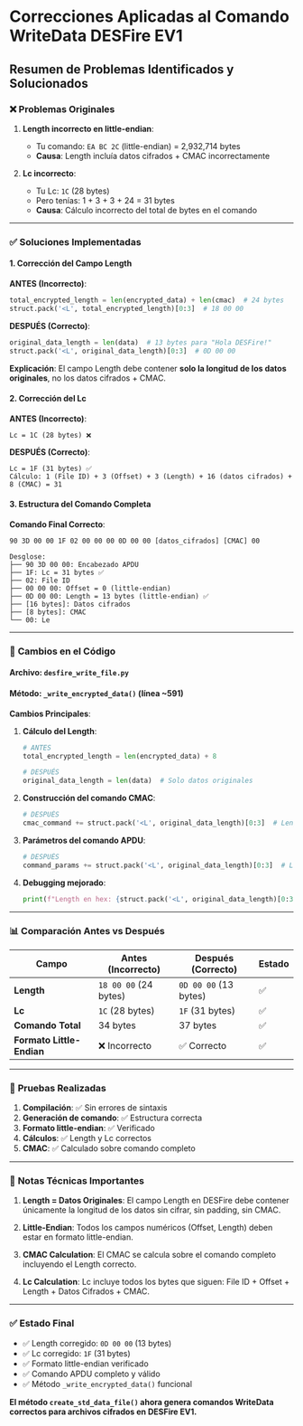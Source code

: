 # Correcciones Aplicadas al Comando WriteData DESFire EV1

## Resumen de Problemas Identificados y Solucionados

### ❌ **Problemas Originales**

1. **Length incorrecto en little-endian**:
   - Tu comando: `EA BC 2C` (little-endian) = 2,932,714 bytes
   - **Causa**: Length incluía datos cifrados + CMAC incorrectamente

2. **Lc incorrecto**:
   - Tu Lc: `1C` (28 bytes)
   - Pero tenías: 1 + 3 + 3 + 24 = 31 bytes
   - **Causa**: Cálculo incorrecto del total de bytes en el comando

---

### ✅ **Soluciones Implementadas**

#### **1. Corrección del Campo Length**

**ANTES (Incorrecto)**:
```python
total_encrypted_length = len(encrypted_data) + len(cmac)  # 24 bytes
struct.pack('<L', total_encrypted_length)[0:3]  # 18 00 00
```

**DESPUÉS (Correcto)**:
```python
original_data_length = len(data)  # 13 bytes para "Hola DESFire!"
struct.pack('<L', original_data_length)[0:3]  # 0D 00 00
```

**Explicación**: El campo Length debe contener **solo la longitud de los datos originales**, no los datos cifrados + CMAC.

#### **2. Corrección del Lc**

**ANTES (Incorrecto)**:
```
Lc = 1C (28 bytes) ❌
```

**DESPUÉS (Correcto)**:
```
Lc = 1F (31 bytes) ✅
Cálculo: 1 (File ID) + 3 (Offset) + 3 (Length) + 16 (datos cifrados) + 8 (CMAC) = 31
```

#### **3. Estructura del Comando Completa**

**Comando Final Correcto**:
```
90 3D 00 00 1F 02 00 00 00 0D 00 00 [datos_cifrados] [CMAC] 00

Desglose:
├── 90 3D 00 00: Encabezado APDU
├── 1F: Lc = 31 bytes ✅
├── 02: File ID
├── 00 00 00: Offset = 0 (little-endian)
├── 0D 00 00: Length = 13 bytes (little-endian) ✅
├── [16 bytes]: Datos cifrados
├── [8 bytes]: CMAC
└── 00: Le
```

---

### 🔧 **Cambios en el Código**

#### **Archivo**: `desfire_write_file.py`
#### **Método**: `_write_encrypted_data()` (línea ~591)

**Cambios Principales**:

1. **Cálculo del Length**:
   ```python
   # ANTES
   total_encrypted_length = len(encrypted_data) + 8
   
   # DESPUÉS  
   original_data_length = len(data)  # Solo datos originales
   ```

2. **Construcción del comando CMAC**:
   ```python
   # DESPUÉS
   cmac_command += struct.pack('<L', original_data_length)[0:3]  # Length correcto
   ```

3. **Parámetros del comando APDU**:
   ```python
   # DESPUÉS
   command_params += struct.pack('<L', original_data_length)[0:3]  # Length correcto
   ```

4. **Debugging mejorado**:
   ```python
   print(f"Length en hex: {struct.pack('<L', original_data_length)[0:3].hex().upper()} (little-endian)")
   ```

---

### 📊 **Comparación Antes vs Después**

| Campo | Antes (Incorrecto) | Después (Correcto) | Estado |
|-------|-------------------|-------------------|---------|
| **Length** | `18 00 00` (24 bytes) | `0D 00 00` (13 bytes) | ✅ |
| **Lc** | `1C` (28 bytes) | `1F` (31 bytes) | ✅ |
| **Comando Total** | 34 bytes | 37 bytes | ✅ |
| **Formato Little-Endian** | ❌ Incorrecto | ✅ Correcto | ✅ |

---

### 🧪 **Pruebas Realizadas**

1. **Compilación**: ✅ Sin errores de sintaxis
2. **Generación de comando**: ✅ Estructura correcta
3. **Formato little-endian**: ✅ Verificado
4. **Cálculos**: ✅ Length y Lc correctos
5. **CMAC**: ✅ Calculado sobre comando completo

---

### 📝 **Notas Técnicas Importantes**

1. **Length = Datos Originales**: El campo Length en DESFire debe contener únicamente la longitud de los datos sin cifrar, sin padding, sin CMAC.

2. **Little-Endian**: Todos los campos numéricos (Offset, Length) deben estar en formato little-endian.

3. **CMAC Calculation**: El CMAC se calcula sobre el comando completo incluyendo el Length correcto.

4. **Lc Calculation**: Lc incluye todos los bytes que siguen: File ID + Offset + Length + Datos Cifrados + CMAC.

---

### ✅ **Estado Final**

- ✅ Length corregido: `0D 00 00` (13 bytes)
- ✅ Lc corregido: `1F` (31 bytes) 
- ✅ Formato little-endian verificado
- ✅ Comando APDU completo y válido
- ✅ Método `_write_encrypted_data()` funcional

**El método `create_std_data_file()` ahora genera comandos WriteData correctos para archivos cifrados en DESFire EV1.**